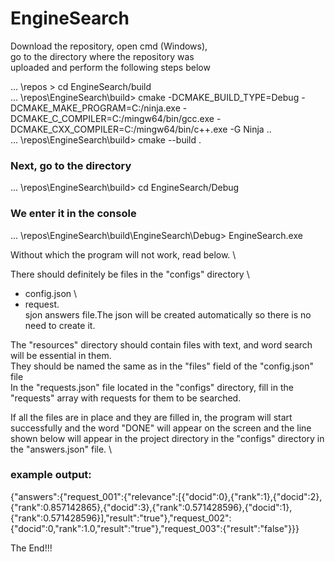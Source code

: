 # EngineSearch

Download the repository, open cmd (Windows), \
go to the directory where the repository was  \
uploaded and perform the following steps below 

... \repos > cd EngineSearch/build \
... \repos\EngineSearch\build> cmake -DCMAKE_BUILD_TYPE=Debug -DCMAKE_MAKE_PROGRAM=C:/ninja.exe -DCMAKE_C_COMPILER=C:/mingw64/bin/gcc.exe -DCMAKE_CXX_COMPILER=C:/mingw64/bin/c++.exe -G Ninja .. \
... \repos\EngineSearch\build> cmake --build . 

### Next, go to the directory 
... \repos\EngineSearch\build> cd EngineSearch/Debug 
### We enter it in the console 
... \repos\EngineSearch\build\EngineSearch\Debug> EngineSearch.exe 

Without which the program will not work, read below. \

There should definitely be files in the "configs" directory \
- config.json \
- request. \
sjon answers file.The json will be created automatically so there is no need to create it.

The "resources" directory should contain files with text, and word search will be essential in them. \
They should be named the same as in the "files" field of the "config.json" file \
In the "requests.json" file located in the "configs" directory, fill in the "requests" array with requests for them to be searched.


If all the files are in place and they are filled in, the program will start successfully and the word "DONE" will appear on the screen and the line shown below will appear in the project directory in the "configs" directory in the "answers.json" file. \

### example output: 
{"answers":{"request_001":{"relevance":[{"docid":0},{"rank":1},{"docid":2},{"rank":0.857142865},{"docid":3},{"rank":0.571428596},{"docid":1},{"rank":0.571428596}],"result":"true"},"request_002":{"docid":0,"rank":1.0,"result":"true"},"request_003":{"result":"false"}}}

The End!!!